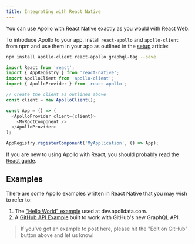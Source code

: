 ```yaml
---
title: Integrating with React Native
---
```


You can use Apollo with React Native exactly as you would with React Web.

To introduce Apollo to your app, install `react-apollo` and `apollo-client` from npm and use them in your app as outlined in the [setup](initialization.html) article:

```bash
npm install apollo-client react-apollo graphql-tag --save
```

```js
import React from 'react';
import { AppRegistry } from 'react-native';
import ApolloClient from 'apollo-client';
import { ApolloProvider } from 'react-apollo';

// Create the client as outlined above
const client = new ApolloClient();

const App = () => (
  <ApolloProvider client={client}>
    <MyRootComponent />
  </ApolloProvider>
);

AppRegistry.registerComponent('MyApplication', () => App);
```

If you are new to using Apollo with React, you should probably read the [React guide](index.html).

<h2 id="examples">Examples</h2>

There are some Apollo examples written in React Native that you may wish to refer to:

1. The ["Hello World" example](https://github.com/apollostack/frontpage-react-native-app) used at dev.apolldata.com.
2. A [GitHub API Example](https://github.com/apollostack/GitHub-GraphQL-API-Example) built to work with GitHub's new GraphQL API.

> If you've got an example to post here, please hit the "Edit on GitHub" button above and let us know!
